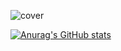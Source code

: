 ![cover](https://i.imgur.com/urqJ74Z.jpg)





[![Anurag's GitHub stats](https://github-readme-stats.vercel.app/api?username=Lautaro-Torres&theme=graywhite)](https://github.com/anuraghazra/github-readme-stats)
